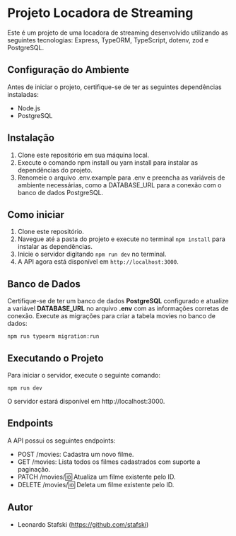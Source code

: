 # Projeto Locadora de Streaming

Este é um projeto de uma locadora de streaming desenvolvido utilizando as seguintes tecnologias: Express, TypeORM, TypeScript, dotenv, zod e PostgreSQL.

## Configuração do Ambiente

Antes de iniciar o projeto, certifique-se de ter as seguintes dependências instaladas:

- Node.js
- PostgreSQL

## Instalação

1. Clone este repositório em sua máquina local.
2. Execute o comando npm install ou yarn install para instalar as dependências do projeto.
3. Renomeie o arquivo .env.example para .env e preencha as variáveis de ambiente necessárias, como a DATABASE_URL para a conexão com o banco de dados PostgreSQL.

## Como iniciar

1. Clone este repositório.
2. Navegue até a pasta do projeto e execute no terminal `npm install` para instalar as dependências.
3. Inicie o servidor digitando `npm run dev` no terminal.
4. A API agora está disponível em `http://localhost:3000`.

## Banco de Dados

Certifique-se de ter um banco de dados **PostgreSQL** configurado e atualize a variável **DATABASE_URL** no arquivo **.env** com as informações corretas de conexão.
Execute as migrações para criar a tabela movies no banco de dados:

```
npm run typeorm migration:run
```

## Executando o Projeto

Para iniciar o servidor, execute o seguinte comando:

```
npm run dev
```

O servidor estará disponível em http://localhost:3000.

## Endpoints

A API possui os seguintes endpoints:

- POST /movies: Cadastra um novo filme.
- GET /movies: Lista todos os filmes cadastrados com suporte a paginação.
- PATCH /movies/:id: Atualiza um filme existente pelo ID.
- DELETE /movies/:id: Deleta um filme existente pelo ID.

## Autor

- Leonardo Stafski (https://github.com/stafski)
